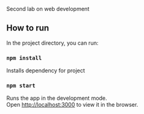 Second lab on web development
## How to run

In the project directory, you can run:

### `npm install`
Installs dependency for project

### `npm start`

Runs the app in the development mode.<br />
Open [http://localhost:3000](http://localhost:3000) to view it in the browser.
